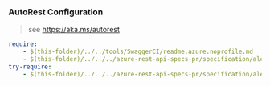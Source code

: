 ### AutoRest Configuration
> see https://aka.ms/autorest

``` yaml
require:
    - $(this-folder)/../../tools/SwaggerCI/readme.azure.noprofile.md
    - $(this-folder)/../../../azure-rest-api-specs-pr/specification/alertsmanagement/resource-manager/readme.md
try-require:
    - $(this-folder)/../../../azure-rest-api-specs-pr/specification/alertsmanagement/resource-manager/readme.powershell.md
```
